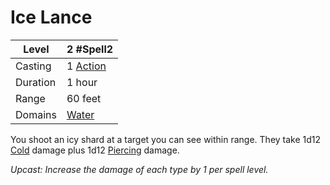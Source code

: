 # Ice Lance

| Level    | 2 #Spell2                                           |
| -------- | --------------------------------------------------- |
| Casting  | 1 [Action](../../../../Game%20Procedures/Action.md) |
| Duration | 1 hour                                              |
| Range    | 60 feet                                             |
| Domains  | [Water](../../../Spell%20Domains/Water.md)          |

You shoot an icy shard at a target you can see within range. They take 1d12 [Cold](../../../../Damage%20Types/Cold.md) damage plus 1d12 [Piercing](../../../../Damage%20Types/Piercing.md) damage.


*Upcast: Increase the damage of each type by 1 per spell level.*